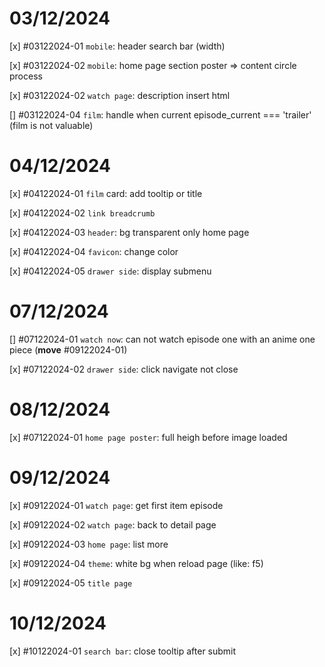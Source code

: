 # 03/12/2024

[x] #03122024-01 `mobile`: header search bar (width)

[x] #03122024-02 `mobile`: home page section poster => content circle process

[x] #03122024-02 `watch page`: description insert html

[] #03122024-04 `film`: handle when current episode_current === 'trailer' (film is not valuable)

# 04/12/2024

[x] #04122024-01 `film` card: add tooltip or title

[x] #04122024-02 `link breadcrumb`

[x] #04122024-03 `header`: bg transparent only home page

[x] #04122024-04 `favicon`: change color

[x] #04122024-05 `drawer side`: display submenu

# 07/12/2024

[] #07122024-01 `watch now`: can not watch episode one with an anime one piece (**move** #09122024-01)

[x] #07122024-02 `drawer side`: click navigate not close

# 08/12/2024

[x] #07122024-01 `home page poster`: full heigh before image loaded

# 09/12/2024

[x] #09122024-01 `watch page`: get first item episode

[x] #09122024-02 `watch page`: back to detail page

[x] #09122024-03 `home page`: list more

[x] #09122024-04 `theme`: white bg when reload page (like: f5)

[x] #09122024-05 `title page`

# 10/12/2024

[x] #10122024-01 `search bar`: close tooltip after submit
